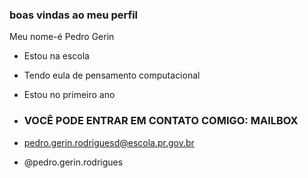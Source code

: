### boas vindas ao meu perfil

Meu nome-é Pedro Gerin

- Estou na escola
- Tendo eula de pensamento computacional
- Estou no primeiro ano
- ### VOCẼ PODE ENTRAR EM CONTATO COMIGO: MAILBOX

- pedro.gerin.rodriguesd@escola.pr.gov.br
- @pedro.gerin.rodrigues
